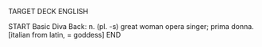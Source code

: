 TARGET DECK
ENGLISH

START
Basic
Diva
Back: n. (pl. -s) great woman opera singer; prima donna. [italian from latin, = goddess]
END
